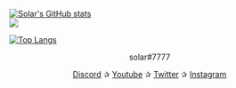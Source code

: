 [![Solar's GitHub stats](https://github-readme-stats.vercel.app/api?username=retributions&show_icons=true&theme=tokyonight)](https://github.com/retributions/github-readme-stats) <br>
![](https://komarev.com/ghpvc/?username=retributions&style=plastic&color=blue) <br>

[![Top Langs](https://github-readme-stats.vercel.app/api/top-langs/?username=retributions&langs_count=8&layout=compact&theme=tokyonight&show_icons=true)](https://github.com/retributions/github-readme-stats) <br>

<p align="center">solar#7777</p> <p align="center"> <a href="https://discord.gg/females">Discord</a> ✰ <a href="https://www.youtube.com/channel/UCNdjCahO5IkmVxPaIAPXQAw">Youtube</a> ✰ <a href="https://twitter.com/RealSolar">Twitter</a> ✰ <a href="https://www.instagram.com/realsolarr2/">Instagram</a> <br><br> </p>


